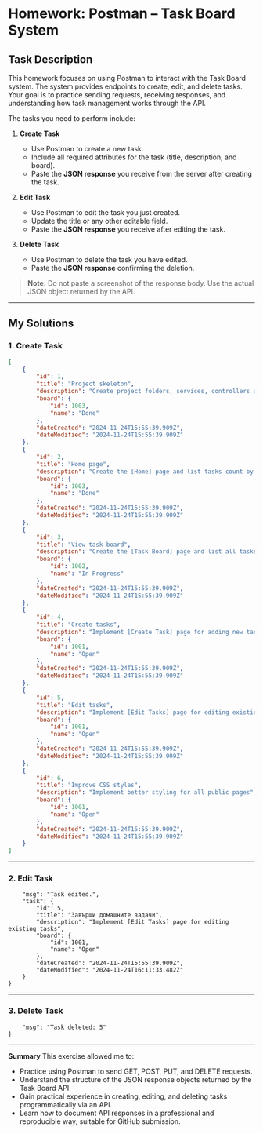 # Homework: Postman – Task Board System

## Task Description

This homework focuses on using Postman to interact with the Task Board system. The system provides endpoints to create, edit, and delete tasks. Your goal is to practice sending requests, receiving responses, and understanding how task management works through the API.

The tasks you need to perform include:

1. **Create Task**  
   - Use Postman to create a new task.  
   - Include all required attributes for the task (title, description, and board).  
   - Paste the **JSON response** you receive from the server after creating the task.

2. **Edit Task**  
   - Use Postman to edit the task you just created.  
   - Update the title or any other editable field.  
   - Paste the **JSON response** you receive after editing the task.

3. **Delete Task**  
   - Use Postman to delete the task you have edited.  
   - Paste the **JSON response** confirming the deletion.

> **Note:** Do not paste a screenshot of the response body. Use the actual JSON object returned by the API.

---

## My Solutions

### 1. Create Task

```json
[
    {
        "id": 1,
        "title": "Project skeleton",
        "description": "Create project folders, services, controllers and views",
        "board": {
            "id": 1003,
            "name": "Done"
        },
        "dateCreated": "2024-11-24T15:55:39.909Z",
        "dateModified": "2024-11-24T15:55:39.909Z"
    },
    {
        "id": 2,
        "title": "Home page",
        "description": "Create the [Home] page and list tasks count by board",
        "board": {
            "id": 1003,
            "name": "Done"
        },
        "dateCreated": "2024-11-24T15:55:39.909Z",
        "dateModified": "2024-11-24T15:55:39.909Z"
    },
    {
        "id": 3,
        "title": "View task board",
        "description": "Create the [Task Board] page and list all tasks by board",
        "board": {
            "id": 1002,
            "name": "In Progress"
        },
        "dateCreated": "2024-11-24T15:55:39.909Z",
        "dateModified": "2024-11-24T15:55:39.909Z"
    },
    {
        "id": 4,
        "title": "Create tasks",
        "description": "Implement [Create Task] page for adding new tasks",
        "board": {
            "id": 1001,
            "name": "Open"
        },
        "dateCreated": "2024-11-24T15:55:39.909Z",
        "dateModified": "2024-11-24T15:55:39.909Z"
    },
    {
        "id": 5,
        "title": "Edit tasks",
        "description": "Implement [Edit Tasks] page for editing existing tasks",
        "board": {
            "id": 1001,
            "name": "Open"
        },
        "dateCreated": "2024-11-24T15:55:39.909Z",
        "dateModified": "2024-11-24T15:55:39.909Z"
    },
    {
        "id": 6,
        "title": "Improve CSS styles",
        "description": "Implement better styling for all public pages",
        "board": {
            "id": 1001,
            "name": "Open"
        },
        "dateCreated": "2024-11-24T15:55:39.909Z",
        "dateModified": "2024-11-24T15:55:39.909Z"
    }
]
```

---

### 2. Edit Task
```{
    "msg": "Task edited.",
    "task": {
        "id": 5,
        "title": "Завърши домашните задачи",
        "description": "Implement [Edit Tasks] page for editing existing tasks",
        "board": {
            "id": 1001,
            "name": "Open"
        },
        "dateCreated": "2024-11-24T15:55:39.909Z",
        "dateModified": "2024-11-24T16:11:33.482Z"
    }
}
```

---

### 3. Delete Task
```{
    "msg": "Task deleted: 5"
}
```

---

**Summary**
This exercise allowed me to:
- Practice using Postman to send GET, POST, PUT, and DELETE requests.
- Understand the structure of the JSON response objects returned by the Task Board API.
- Gain practical experience in creating, editing, and deleting tasks programmatically via an API.
- Learn how to document API responses in a professional and reproducible way, suitable for GitHub submission.
